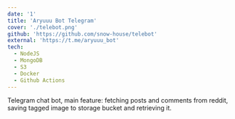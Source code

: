 ```yaml
---
date: '1'
title: 'Aryuuu Bot Telegram'
cover: './telebot.png'
github: 'https://github.com/snow-house/telebot'
external: 'https://t.me/aryuuu_bot'
tech:
  - NodeJS
  - MongoDB
  - S3
  - Docker
  - Github Actions
---
```


Telegram chat bot, main feature: fetching posts and comments from reddit, saving tagged image to storage bucket and retrieving it.
